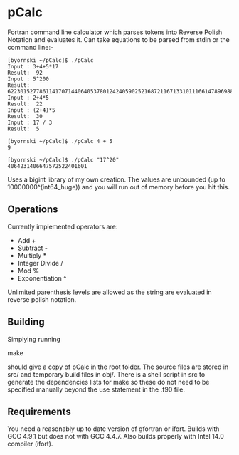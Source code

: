 pCalc
=====

Fortran command line calculator which parses tokens into Reverse Polish Notation and evaluates it. Can take equations to be parsed from stdin or the command line:-

    [byornski ~/pCalc]$ ./pCalc
    Input : 3+4+5*17
    Result:  92
    Input : 5^200
    Result:  62230152778611417071440640537801242405902521687211671331011166147896988340353834411839448231257136169569665895551224821247160434722900390625
    Input : 2+4*5
    Result:  22
    Input : (2+4)*5
    Result:  30
    Input : 17 / 3
    Result:  5
    
    [byornski ~/pCalc]$ ./pCalc 4 + 5
    9
    
    [byornski ~/pCalc]$ ./pCalc "17^20"
    4064231406647572522401601


Uses a bigint library of my own creation. The values are unbounded (up to 10000000^(int64_huge)) and you will run out of memory before you hit this.



Operations
----------
Currently implemented operators are:

+ Add 	  	      +
+ Subtract              -
+ Multiply	      *
+ Integer Divide	      /
+ Mod                   %
+ Exponentiation	      ^

Unlimited parenthesis levels are allowed as the string are evaluated in reverse polish notation. 


Building
--------
Simplying running

make

should give a copy of pCalc in the root folder. The source files are stored in src/ and temporary build files in obj/. There is a shell script in src to generate the dependencies lists for make so these do not need to be specified manually beyond the use statement in the .f90 file. 



Requirements
------------
You need a reasonably up to date version of gfortran or ifort. Builds with GCC 4.9.1 but does not with GCC 4.4.7. Also builds properly with Intel 14.0 compiler (ifort). 

